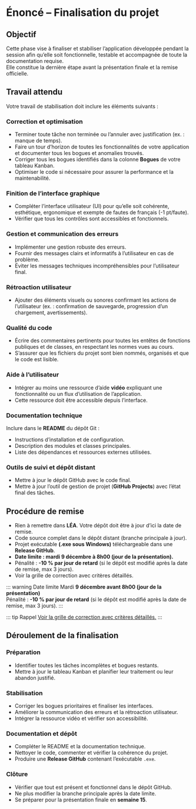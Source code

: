 # Énoncé – Finalisation du projet

## Objectif
Cette phase vise à finaliser et stabiliser l’application développée pendant la session afin qu’elle soit fonctionnelle, testable et accompagnée de toute la documentation requise.  
Elle constitue la dernière étape avant la présentation finale et la remise officielle.

## Travail attendu
Votre travail de stabilisation doit inclure les éléments suivants :

### Correction et optimisation
- Terminer toute tâche non terminée ou l’annuler avec justification (ex. : manque de temps).
- Faire un tour d’horizon de toutes les fonctionnalités de votre application et documenter tous les bogues et anomalies trouvés.
- Corriger tous les bogues identifiés dans la colonne **Bogues** de votre tableau Kanban.
- Optimiser le code si nécessaire pour assurer la performance et la maintenabilité.

### Finition de l’interface graphique
- Compléter l’interface utilisateur (UI) pour qu’elle soit cohérente, esthétique, ergonomique et exempte de fautes de français (-1 pt/faute).
- Vérifier que tous les contrôles sont accessibles et fonctionnels.

### Gestion et communication des erreurs
- Implémenter une gestion robuste des erreurs.
- Fournir des messages clairs et informatifs à l’utilisateur en cas de problème.
- Éviter les messages techniques incompréhensibles pour l’utilisateur final.

### Rétroaction utilisateur
- Ajouter des éléments visuels ou sonores confirmant les actions de l’utilisateur (ex. : confirmation de sauvegarde, progression d’un chargement, avertissements).

### Qualité du code
- Écrire des commentaires pertinents pour toutes les entêtes de fonctions publiques et de classes, en respectant les normes vues au cours.
- S’assurer que les fichiers du projet sont bien nommés, organisés et que le code est lisible.

### Aide à l’utilisateur
- Intégrer au moins une ressource d’aide **vidéo** expliquant une fonctionnalité ou un flux d’utilisation de l’application.
- Cette ressource doit être accessible depuis l’interface.

### Documentation technique
Inclure dans le **README** du dépôt Git :
- Instructions d’installation et de configuration.
- Description des modules et classes principales.
- Liste des dépendances et ressources externes utilisées.

### Outils de suivi et dépôt distant
- Mettre à jour le dépôt GitHub avec le code final.
- Mettre à jour l’outil de gestion de projet (**GitHub Projects**) avec l’état final des tâches.

## Procédure de remise
- Rien à remettre dans **LÉA**. Votre dépôt doit être à jour d’ici la date de remise.
- Code source complet dans le dépôt distant (branche principale à jour).
- Projet exécutable **(.exe sous Windows)** téléchargeable dans une **Release GitHub**.
- **Date limite : mardi 9 décembre à 8h00 (jour de la présentation).**
- Pénalité : **-10 % par jour de retard** (si le dépôt est modifié après la date de remise, max 3 jours).
- Voir la grille de correction avec critères détaillés.

::: warning Date limite
Mardi **9 décembre avant 8h00 (jour de la présentation)**  
Pénalité : **-10 % par jour de retard** (si le dépôt est modifié après la date de remise, max 3 jours).
:::

::: tip Rappel
[Voir la grille de correction avec critères détaillés.](../grilles/grille-finalisation.md)
:::

## Déroulement de la finalisation

### Préparation
- Identifier toutes les tâches incomplètes et bogues restants.
- Mettre à jour le tableau Kanban et planifier leur traitement ou leur abandon justifié.

### Stabilisation
- Corriger les bogues prioritaires et finaliser les interfaces.
- Améliorer la communication des erreurs et la rétroaction utilisateur.
- Intégrer la ressource vidéo et vérifier son accessibilité.

### Documentation et dépôt
- Compléter le README et la documentation technique.
- Nettoyer le code, commenter et vérifier la cohérence du projet.
- Produire une **Release GitHub** contenant l’exécutable `.exe`.

### Clôture
- Vérifier que tout est présent et fonctionnel dans le dépôt GitHub.
- Ne plus modifier la branche principale après la date limite.
- Se préparer pour la présentation finale en **semaine 15**.
